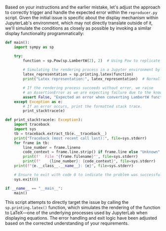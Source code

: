 Based on your instructions and the earlier mistake, let's adjust the approach to correctly trigger and handle the expected error within the `reproducer.py` script. Given the initial issue is specific about the display mechanism within JupyterLab's environment, which may not directly translate outside of it, we'll simulate the conditions as closely as possible by invoking a similar display functionality programmatically:

```python
def main():
    import sympy as sp

    try:
        function = sp.Pow(sp.LambertW(2), 2)  # Using Pow to replicate the issue precisely
        
        # Simulating the rendering process in a Jupyter environment by converting to LaTeX
        latex_representation = sp.printing.latex(function) 
        print("Latex representation:", latex_representation)  # Normally, this would be where Jupyter tries to render it

        # If the rendering process succeeds without error, we raise
        # an AssertionError as we are expecting failure due to the known issue.
        assert False, "Expected an error when converting LambertW function squared to LaTeX, but it succeeded."
    except Exception as e:
        # If an error occurs, print the formatted stack trace.
        print_stacktrace(e)

def print_stacktrace(e: Exception):
    import traceback
    import sys
    tb = traceback.extract_tb(e.__traceback__)
    print("Traceback (most recent call last):", file=sys.stderr)
    for frame in tb:
        line_number = frame.lineno
        code_context = frame.line.strip() if frame.line else "Unknown"
        print(f'  File "{frame.filename}"', file=sys.stderr)
        print(f"    {line_number}: {code_context}", file=sys.stderr)
    print(f"{e.__class__.__name__}: {e}", file=sys.stderr)

    # Ensure to exit with code 0 to indicate the problem was successfully demonstrated.
    sys.exit(0)

if __name__ == "__main__":
    main()
```

This script attempts to directly target the issue by calling the `sp.printing.latex()` function, which simulates the rendering of the function to LaTeX—one of the underlying processes used by JupyterLab when displaying equations. The error handling and exit logic have been adjusted based on the corrected understanding of your requirements.